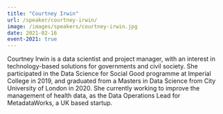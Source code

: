 ```yaml
---
title: "Courtney Irwin"
url: /speaker/courtney-irwin/
image: /images/speakers/courtney-irwin.jpg
date: 2021-02-16
event-2021: true
---
```


Courtney Irwin is a data scientist and project manager, with an interest in technology-based solutions for governments and civil society. She participated in the Data Science for Social Good programme at Imperial College in 2019, and graduated from a Masters in Data Science from City University of London in 2020. She currently working to improve the management of health data, as the Data Operations Lead for MetadataWorks, a UK based startup.